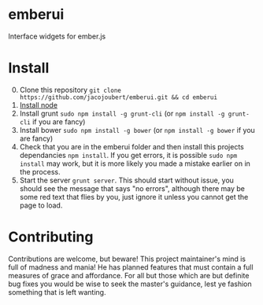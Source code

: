 emberui
=======

Interface widgets for ember.js

Install
=======
0. Clone this repository `git clone https://github.com/jacojoubert/emberui.git && cd emberui`
1. [Install node](http://nodejs.org/)
2. Install grunt `sudo npm install -g grunt-cli` (or `npm install -g grunt-cli` if you are fancy)
3. Install bower `sudo npm install -g bower` (or `npm install -g bower` if you are fancy)
4. Check that you are in the emberui folder and then install this projects dependancies `npm install`. If you get errors, it is possible `sudo npm install` may work, but it is more likely you made a mistake earlier on in the process.
5. Start the server `grunt server`. This should start without issue, you should see the message that says "no errors", although there may be some red text that flies by you, just ignore it unless you cannot get the page to load.

Contributing
============

Contributions are welcome, but beware! This project maintainer's mind is full of madness and mania! He has planned features that must contain a full measures of grace and affordance. For all but those which are but definite bug fixes you would be wise to seek the master's guidance, lest ye fashion something that is left wanting.
